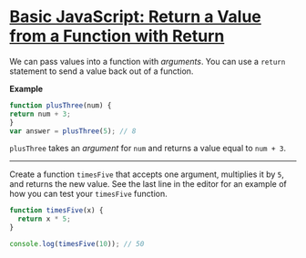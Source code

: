 # [Basic JavaScript: Return a Value from a Function with Return](https://learn.freecodecamp.org/javascript-algorithms-and-data-structures/basic-javascript/return-a-value-from-a-function-with-return)

We can pass values into a function with _arguments_. You can use a `return` statement to send a value back out of a function.

**Example**

```js
function plusThree(num) {
return num + 3;
}
var answer = plusThree(5); // 8
```

`plusThree` takes an _argument_ for `num` and returns a value equal to `num + 3`.

---

Create a function `timesFive` that accepts one argument, multiplies it by `5`, and returns the new value. See the last line in the editor for an example of how you can test your `timesFive` function.

```js
function timesFive(x) {
  return x * 5;
}

console.log(timesFive(10)); // 50
```